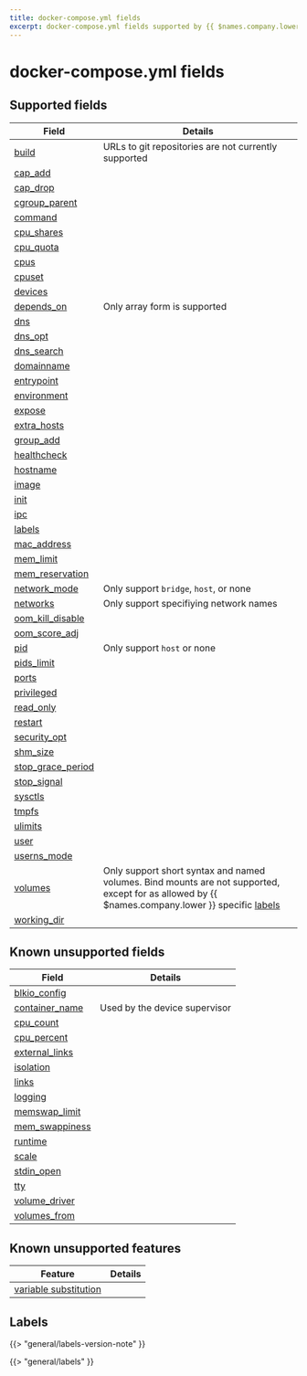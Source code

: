 ```yaml
---
title: docker-compose.yml fields
excerpt: docker-compose.yml fields supported by {{ $names.company.lower }}
---
```


# docker-compose.yml fields

## Supported fields

Field | Details
--- | ---
[build](https://docs.docker.com/compose/compose-file/compose-file-v2/#build) | URLs to git repositories are not currently supported
[cap_add](https://docs.docker.com/compose/compose-file/compose-file-v2/#cap_add-cap_drop) |
[cap_drop](https://docs.docker.com/compose/compose-file/compose-file-v2/#cap_add-cap_drop) |
[cgroup_parent](https://docs.docker.com/compose/compose-file/compose-file-v2/#cgroup_parent) |
[command](https://docs.docker.com/compose/compose-file/compose-file-v2/#command) |
[cpu_shares](https://docs.docker.com/compose/compose-file/compose-file-v2/#cpu-and-other-resources) |
[cpu_quota](https://docs.docker.com/compose/compose-file/compose-file-v2/#cpu-and-other-resources) |
[cpus](https://docs.docker.com/compose/compose-file/compose-file-v2/#cpu-and-other-resources) |
[cpuset](https://docs.docker.com/compose/compose-file/compose-file-v2/#cpu-and-other-resources) |
[devices](https://docs.docker.com/compose/compose-file/compose-file-v2/#devices) |
[depends_on](https://docs.docker.com/compose/compose-file/compose-file-v2/#depends_on) | Only array form is supported
[dns](https://docs.docker.com/compose/compose-file/compose-file-v2/#dns) |
[dns_opt](https://docs.docker.com/compose/compose-file/compose-file-v2/#dns_opt) |
[dns_search](https://docs.docker.com/compose/compose-file/compose-file-v2/#dns_search) |
[domainname](https://docs.docker.com/compose/compose-file/compose-file-v2/#cpu-and-other-resources) |
[entrypoint](https://docs.docker.com/compose/compose-file/compose-file-v2/#entrypoint) |
[environment](https://docs.docker.com/compose/compose-file/compose-file-v2/#environment) |
[expose](https://docs.docker.com/compose/compose-file/compose-file-v2/#expose) |
[extra_hosts](https://docs.docker.com/compose/compose-file/compose-file-v2/#extra_hosts) |
[group_add](https://docs.docker.com/compose/compose-file/compose-file-v2/#group_add) |
[healthcheck](https://docs.docker.com/compose/compose-file/compose-file-v2/#healthcheck) |
[hostname](https://docs.docker.com/compose/compose-file/compose-file-v2/#cpu-and-other-resources) |
[image](https://docs.docker.com/compose/compose-file/compose-file-v2/#image) |
[init](https://docs.docker.com/compose/compose-file/compose-file-v2/#init) |
[ipc](https://docs.docker.com/compose/compose-file/compose-file-v2/#cpu-and-other-resources) |
[labels](https://docs.docker.com/compose/compose-file/compose-file-v2/#labels-1) |
[mac_address](https://docs.docker.com/compose/compose-file/compose-file-v2/#cpu-and-other-resources) |
[mem_limit](https://docs.docker.com/compose/compose-file/compose-file-v2/#cpu-and-other-resources) |
[mem_reservation](https://docs.docker.com/compose/compose-file/compose-file-v2/#cpu-and-other-resources) |
[network_mode](https://docs.docker.com/compose/compose-file/compose-file-v2/#network_mode) | Only support `bridge`, `host`, or none
[networks](https://docs.docker.com/compose/compose-file/compose-file-v2/#networks) | Only support specifiying network names
[oom_kill_disable](https://docs.docker.com/compose/compose-file/compose-file-v2/#cpu-and-other-resources) |
[oom_score_adj](https://docs.docker.com/compose/compose-file/compose-file-v2/#cpu-and-other-resources) |
[pid](https://docs.docker.com/compose/compose-file/compose-file-v2/#pid) | Only support `host` or none
[pids_limit](https://docs.docker.com/compose/compose-file/compose-file-v2/#pids_limit) |
[ports](https://docs.docker.com/compose/compose-file/compose-file-v2/#ports) |
[privileged](https://docs.docker.com/compose/compose-file/compose-file-v2/#privileged) |
[read_only](https://docs.docker.com/compose/compose-file/compose-file-v2/#cpu-and-other-resources) |
[restart](https://docs.docker.com/compose/compose-file/compose-file-v2/#restart) |
[security_opt](https://docs.docker.com/compose/compose-file/compose-file-v2/#security_opt) |
[shm_size](https://docs.docker.com/compose/compose-file/compose-file-v2/#cpu-and-other-resources) |
[stop_grace_period](https://docs.docker.com/compose/compose-file/compose-file-v2/#stop_grace_period) |
[stop_signal](https://docs.docker.com/compose/compose-file/compose-file-v2/#stop_signal) |
[sysctls](https://docs.docker.com/compose/compose-file/compose-file-v2/#sysctls) |
[tmpfs](https://docs.docker.com/compose/compose-file/compose-file-v2/#tmpfs) |
[ulimits](https://docs.docker.com/compose/compose-file/compose-file-v2/#ulimits) |
[user](https://docs.docker.com/compose/compose-file/compose-file-v2/#cpu-and-other-resources) |
[userns_mode](https://docs.docker.com/compose/compose-file/compose-file-v2/#userns_mode) |
[volumes](https://docs.docker.com/compose/compose-file/compose-file-v2/#volumes) | Only support short syntax and named volumes. Bind mounts are not supported, except for as allowed by {{ $names.company.lower }} specific [labels](#labels)
[working_dir](https://docs.docker.com/compose/compose-file/compose-file-v2/#cpu-and-other-resources) |


## Known unsupported fields

Field | Details
--- | ---
[blkio_config](https://docs.docker.com/compose/compose-file/compose-file-v2/#blkio_config) |
[container_name](https://docs.docker.com/compose/compose-file/compose-file-v2/#container_name) | Used by the device supervisor
[cpu_count](https://docs.docker.com/compose/compose-file/compose-file-v2/#cpu-and-other-resources) |
[cpu_percent](https://docs.docker.com/compose/compose-file/compose-file-v2/#cpu-and-other-resources) |
[external_links](https://docs.docker.com/compose/compose-file/compose-file-v2/#external_links) |
[isolation](https://docs.docker.com/compose/compose-file/compose-file-v2/#isolation-1) |
[links](https://docs.docker.com/compose/compose-file/compose-file-v2/#links) |
[logging](https://docs.docker.com/compose/compose-file/compose-file-v2/#logging) |
[memswap_limit](https://docs.docker.com/compose/compose-file/compose-file-v2/#cpu-and-other-resources) |
[mem_swappiness](https://docs.docker.com/compose/compose-file/compose-file-v2/#cpu-and-other-resources) |
[runtime](https://docs.docker.com/compose/compose-file/compose-file-v2/#runtime) |
[scale](https://docs.docker.com/compose/compose-file/compose-file-v2/#scale) |
[stdin_open](https://docs.docker.com/compose/compose-file/compose-file-v2/#cpu-and-other-resources) |
[tty](https://docs.docker.com/compose/compose-file/compose-file-v2/#cpu-and-other-resources) |
[volume_driver](https://docs.docker.com/compose/compose-file/compose-file-v2/#volume_driver) |
[volumes_from](https://docs.docker.com/compose/compose-file/compose-file-v2/#volumes_from) |

## Known unsupported features
Feature | Details
--- | ---
[variable substitution](https://docs.docker.com/compose/compose-file/compose-file-v2/#variable-substitution) | 

## Labels

{{> "general/labels-version-note" }}

{{> "general/labels" }}
